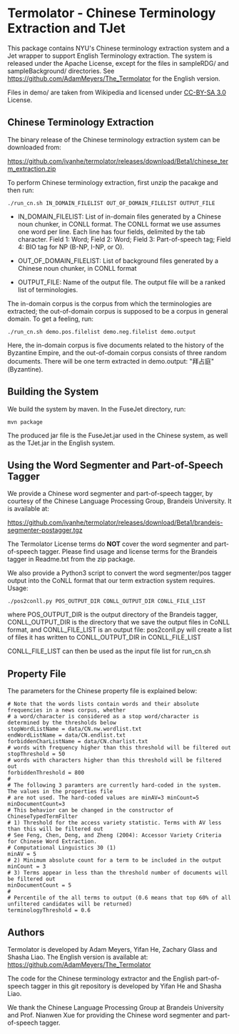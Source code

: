 # Termolator - Chinese Terminology Extraction and TJet

This package contains NYU's Chinese terminology extraction system and a Jet wrapper to support English Terminology extraction. The system is released under the Apache License, except for the files in sampleRDG/ and sampleBackground/ directories. See https://github.com/AdamMeyers/The_Termolator for the English version.

Files in demo/ are taken from Wikipedia and licensed under [CC-BY-SA 3.0](https://creativecommons.org/licenses/by-sa/3.0/) License.

## Chinese Terminology Extraction

The binary release of the Chinese terminology extraction system can be downloaded from:

https://github.com/ivanhe/termolator/releases/download/Beta1/chinese_term_extraction.zip

To perform Chinese terminology extraction, first unzip the pacakge and then run: 

    ./run_cn.sh IN_DOMAIN_FILELIST OUT_OF_DOMAIN_FILELIST OUTPUT_FILE

* IN_DOMAIN_FILELIST: List of in-domain files generated by a Chinese noun chunker, in CONLL format. The CONLL format we use assumes one word per line. Each line has four fields, delimited by the tab character. Field 1: Word; Field 2: Word; Field 3: Part-of-speech tag; Field 4: BIO tag for NP (B-NP, I-NP, or O).

* OUT_OF_DOMAIN_FILELIST: List of background files generated by a Chinese noun chunker, in CONLL format

* OUTPUT_FILE: Name of the output file. The output file will be	a ranked list of terminologies. 

The in-domain corpus is the corpus from which the terminologies are extracted; the out-of-domain corpus is supposed to be a corpus in general domain. To get a feeling, run:

    ./run_cn.sh demo.pos.filelist demo.neg.filelist demo.output
    
Here, the in-domain corpus is five documents related to the history of the Byzantine Empire, and the out-of-domain corpus consists of three random documents. There will be one term extracted in demo.output: "拜占庭" (Byzantine).

## Building the System

We build the system by maven. In the FuseJet directory, run:

    mvn package

The produced jar file is the FuseJet.jar used in the Chinese system, as well as the TJet.jar in the English system. 

## Using the Word Segmenter and Part-of-Speech Tagger

We provide a Chinese word segmenter and part-of-speech tagger, by courtesy of the Chinese Language Processing Group, Brandeis University. It is available at:

https://github.com/ivanhe/termolator/releases/download/Beta1/brandeis-segmenter-postagger.tgz

The Termolator License terms do __NOT__ cover the word segmenter and part-of-speech tagger. Please find usage and license terms for the Brandeis tagger in Readme.txt from the zip package.

We also provide a Python3 script to convert the word segmenter/pos tagger output into the CoNLL format that our term extraction system requires. Usage:

    ./pos2conll.py POS_OUTPUT_DIR CONLL_OUTPUT_DIR CONLL_FILE_LIST

where POS_OUTPUT_DIR is the output directory of the Brandeis tagger, CONLL_OUTPUT_DIR is the directory that we save the output files in CoNLL format, and 
CONLL_FILE_LIST is an output file: pos2conll.py will create a list of files it has written to CONLL_OUTPUT_DIR in CONLL_FILE_LIST

CONLL_FILE_LIST can then be used as the input file list for run_cn.sh

## Property File

The parameters for the Chinese property file is explained below:

    # Note that the words lists contain words and their absolute frequencies in a news corpus, whether
    # a word/character is considered as a stop word/character is determined by the thresholds below
    stopWordListName = data/CN.nw.wordlist.txt
    endWordListName = data/CN.endlist.txt
    forbiddenCharListName = data/CN.charlist.txt
    # words with frequency higher than this threshold will be filtered out
    stopThreshold = 50
    # words with characters higher than this threshold will be filtered out
    forbiddenThreshold = 800
    #
    # The following 3 paramters are currently hard-coded in the system. The values in the properties file
    # are not used. The hard-coded values are minAV=3 minCount=5 minDocumentCount=3
    # This behavior can be changed in the constructor of ChineseTypedTermFilter
    # 1) Threshold for the access variety statistic. Terms with AV less than this will be filtered out
    # See Feng, Chen, Deng, and Zheng (2004): Accessor Variety Criteria for Chinese Word Extraction.
    # Computational Linguistics 30 (1)
    minAV = 5
    # 2) Minimum absolute count for a term to be included in the output
    minCount = 3
    # 3) Terms appear in less than the threshold number of documents will be filtered out 
    minDocumentCount = 5
    # 
    # Percentile of the all terms to output (0.6 means that top 60% of all unfiltered candidates will be returned)
    terminologyThreshold = 0.6



## Authors

Termolator is developed by Adam Meyers, Yifan He, Zachary Glass and Shasha Liao. The English version is available at: https://github.com/AdamMeyers/The_Termolator

The code for the Chinese terminology extractor and the English part-of-speech tagger in this git repository is developed by Yifan He and Shasha Liao.

We thank the Chinese Language Processing Group at Brandeis University and Prof. Nianwen Xue for providing the Chinese word segmenter and part-of-speech tagger.
